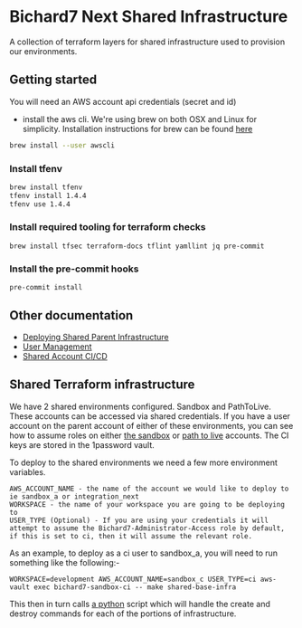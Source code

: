 # Bichard7 Next Shared Infrastructure

A collection of terraform layers for shared infrastructure used to provision our environments.

## Getting started

You will need an AWS account api credentials (secret and id)

- install the aws cli. We're using brew on both OSX and Linux for simplicity. Installation instructions for brew can be found [here](https://brew.sh/)

```bash
brew install --user awscli
```

### Install tfenv

```bash
brew install tfenv
tfenv install 1.4.4
tfenv use 1.4.4
```

### Install required tooling for terraform checks

```shell
brew install tfsec terraform-docs tflint yamllint jq pre-commit
```

### Install the pre-commit hooks

```shell
pre-commit install
```
## Other documentation
- [Deploying Shared Parent Infrastructure](./docs/SharedParentInfra.md)
- [User Management](./docs/UserManagement.md)
- [Shared Account CI/CD](./docs/SharedCICD.md)

## Shared Terraform infrastructure

We have 2 shared environments configured. Sandbox and PathToLive. These accounts can be accessed via shared credentials. If you have a user account on the parent account of either
of these environments, you can see how to assume roles on either [the sandbox](terraform/shared_account_sandbox_infra/README.md) or [path to live](terraform/shared_account_pathtolive_infra/README.md) accounts.
The CI keys are stored in the 1password vault.

To deploy to the shared environments we need a few more environment variables.

    AWS_ACCOUNT_NAME - the name of the account we would like to deploy to ie sandbox_a or integration_next
    WORKSPACE - the name of your workspace you are going to be deploying to
    USER_TYPE (Optional) - If you are using your credentials it will attempt to assume the Bichard7-Administrator-Access role by default, if this is set to ci, then it will assume the relevant role.

As an example, to deploy as a ci user to sandbox_a, you will need to run something like the following:-

```shell
WORKSPACE=development AWS_ACCOUNT_NAME=sandbox_c USER_TYPE=ci aws-vault exec bichard7-sandbox-ci -- make shared-base-infra
```

This then in turn calls [a python](scripts/shared_account_terraform.py) script which will handle the create and destroy commands for each of the portions of infrastructure.
